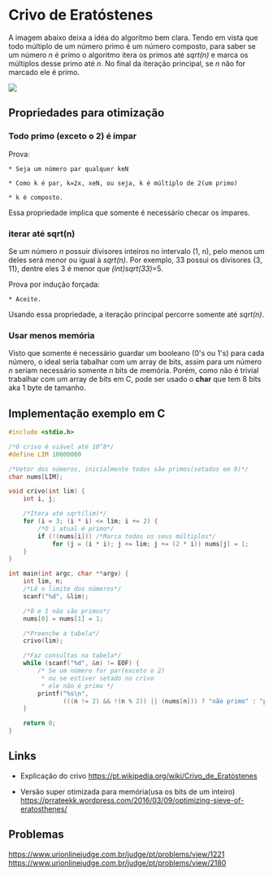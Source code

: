 # Crivo de Eratóstenes

A imagem abaixo deixa a idéa do algoritmo bem clara. Tendo em vista que todo múltiplo de um número primo é um número composto, para saber se um número *n* é primo o algoritmo itera os primos até *sqrt(n)* e marca os múltiplos desse primo até *n*. No final da iteração principal, se *n* não for marcado ele é primo.


![](https://upload.wikimedia.org/wikipedia/commons/8/8c/New_Animation_Sieve_of_Eratosthenes.gif)

## Propriedades para otimização

### Todo primo (exceto o 2) é ímpar

Prova:

	* Seja um número par qualquer keN

	* Como k é par, k=2x, xeN, ou seja, k é múltiplo de 2(um primo)

	* k é composto.

Essa propriedade implica que somente é necessário checar os ímpares.

### iterar até sqrt(n)

Se um número *n* possuir divisores inteiros no intervalo (1, n), pelo menos um deles será menor ou igual à *sqrt(n)*. Por exemplo, 33 possui os divisores {3, 11}, dentre eles 3 é menor que *(int)sqrt(33)*=5.

Prova por indução forçada:

	* Aceite.

Usando essa propriedade, a iteração principal percorre somente até *sqrt(n)*.

### Usar menos memória

Visto que somente é necessário guardar um booleano (0's ou 1's) para cada número, o ideal seria tabalhar com um array de bits, assim para um número *n* seriam necessário somente *n* bits de memória. Porém, como não é trivial trabalhar com um array de bits em C, pode ser usado o **char** que tem 8 bits aka 1 byte de tamanho.


## Implementação exemplo em C
```c
#include <stdio.h>

/*O crivo é viável até 10^8*/
#define LIM 10000000

/*Vetor dos números, inicialmente todos são primos(setados em 0)*/
char nums[LIM];

void crivo(int lim) {
    int i, j;

    /*Itera até sqrt(lim)*/
    for (i = 3; (i * i) <= lim; i += 2) {
        /*O i atual é primo*/
        if (!(nums[i])) /*Marca todos os seus múltiplos*/
            for (j = (i * i); j <= lim; j += (2 * i)) nums[j] = 1;
    }
}

int main(int argc, char **argv) {
    int lim, n;
    /*Lê o limite dos números*/
    scanf("%d", &lim);

    /*0 e 1 não são primos*/
    nums[0] = nums[1] = 1;

    /*Preenche a tabela*/
    crivo(lim);

    /*Faz consultas na tabela*/
    while (scanf("%d", &n) != EOF) {
        /* Se um número for par(exceto o 2)
         * ou se estiver setado no crivo
         * ele não é primo */
        printf("%s\n",
               (((n != 2) && !(n % 2)) || (nums[n])) ? "não primo" : "primo");
    }

    return 0;
}
```

## Links

* Explicação do crivo
https://pt.wikipedia.org/wiki/Crivo_de_Eratóstenes

* Versão super otimizada para memória(usa os bits de um inteiro)
https://prrateekk.wordpress.com/2016/03/09/optimizing-sieve-of-eratosthenes/

## Problemas

https://www.urionlinejudge.com.br/judge/pt/problems/view/1221
https://www.urionlinejudge.com.br/judge/pt/problems/view/2180
